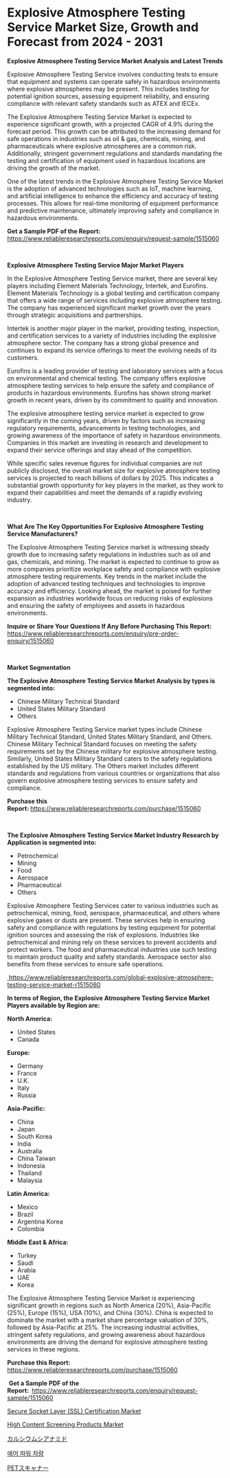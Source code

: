 <p><h1>Explosive Atmosphere Testing Service Market Size, Growth and Forecast from 2024 - 2031</h1></p><p><strong>Explosive Atmosphere Testing Service Market Analysis and Latest Trends</strong></p>
<p><p>Explosive Atmosphere Testing Service involves conducting tests to ensure that equipment and systems can operate safely in hazardous environments where explosive atmospheres may be present. This includes testing for potential ignition sources, assessing equipment reliability, and ensuring compliance with relevant safety standards such as ATEX and IECEx.</p><p>The Explosive Atmosphere Testing Service Market is expected to experience significant growth, with a projected CAGR of 4.9% during the forecast period. This growth can be attributed to the increasing demand for safe operations in industries such as oil & gas, chemicals, mining, and pharmaceuticals where explosive atmospheres are a common risk. Additionally, stringent government regulations and standards mandating the testing and certification of equipment used in hazardous locations are driving the growth of the market.</p><p>One of the latest trends in the Explosive Atmosphere Testing Service Market is the adoption of advanced technologies such as IoT, machine learning, and artificial intelligence to enhance the efficiency and accuracy of testing processes. This allows for real-time monitoring of equipment performance and predictive maintenance, ultimately improving safety and compliance in hazardous environments.</p></p>
<p><strong>Get a Sample PDF of the Report:&nbsp;</strong> <a href="https://www.reliableresearchreports.com/enquiry/request-sample/1515060">https://www.reliableresearchreports.com/enquiry/request-sample/1515060</a></p>
<p>&nbsp;</p>
<p><strong>Explosive Atmosphere Testing Service Major Market Players</strong></p>
<p><p>In the Explosive Atmosphere Testing Service market, there are several key players including Element Materials Technology, Intertek, and Eurofins. Element Materials Technology is a global testing and certification company that offers a wide range of services including explosive atmosphere testing. The company has experienced significant market growth over the years through strategic acquisitions and partnerships.</p><p>Intertek is another major player in the market, providing testing, inspection, and certification services to a variety of industries including the explosive atmosphere sector. The company has a strong global presence and continues to expand its service offerings to meet the evolving needs of its customers.</p><p>Eurofins is a leading provider of testing and laboratory services with a focus on environmental and chemical testing. The company offers explosive atmosphere testing services to help ensure the safety and compliance of products in hazardous environments. Eurofins has shown strong market growth in recent years, driven by its commitment to quality and innovation.</p><p>The explosive atmosphere testing service market is expected to grow significantly in the coming years, driven by factors such as increasing regulatory requirements, advancements in testing technologies, and growing awareness of the importance of safety in hazardous environments. Companies in this market are investing in research and development to expand their service offerings and stay ahead of the competition.</p><p>While specific sales revenue figures for individual companies are not publicly disclosed, the overall market size for explosive atmosphere testing services is projected to reach billions of dollars by 2025. This indicates a substantial growth opportunity for key players in the market, as they work to expand their capabilities and meet the demands of a rapidly evolving industry.</p></p>
<p>&nbsp;</p>
<p><strong>What Are The Key Opportunities For Explosive Atmosphere Testing Service Manufacturers?</strong></p>
<p><p>The Explosive Atmosphere Testing Service market is witnessing steady growth due to increasing safety regulations in industries such as oil and gas, chemicals, and mining. The market is expected to continue to grow as more companies prioritize workplace safety and compliance with explosive atmosphere testing requirements. Key trends in the market include the adoption of advanced testing techniques and technologies to improve accuracy and efficiency. Looking ahead, the market is poised for further expansion as industries worldwide focus on reducing risks of explosions and ensuring the safety of employees and assets in hazardous environments.</p></p>
<p><strong>Inquire or Share Your Questions If Any Before Purchasing This Report:</strong> <a href="https://www.reliableresearchreports.com/enquiry/pre-order-enquiry/1515060">https://www.reliableresearchreports.com/enquiry/pre-order-enquiry/1515060</a></p>
<p>&nbsp;</p>
<p><strong>Market Segmentation</strong></p>
<p><strong>The Explosive Atmosphere Testing Service Market Analysis by types is segmented into:</strong></p>
<p><ul><li>Chinese Military Technical Standard</li><li>United States Military Standard</li><li>Others</li></ul></p>
<p><p>Explosive Atmosphere Testing Service market types include Chinese Military Technical Standard, United States Military Standard, and Others. Chinese Military Technical Standard focuses on meeting the safety requirements set by the Chinese military for explosive atmosphere testing. Similarly, United States Military Standard caters to the safety regulations established by the US military. The Others market includes different standards and regulations from various countries or organizations that also govern explosive atmosphere testing services to ensure safety and compliance.</p></p>
<p><strong>Purchase this Report:&nbsp;</strong><a href="https://www.reliableresearchreports.com/purchase/1515060">https://www.reliableresearchreports.com/purchase/1515060</a></p>
<p>&nbsp;</p>
<p><strong>The Explosive Atmosphere Testing Service Market Industry Research by Application is segmented into:</strong></p>
<p><ul><li>Petrochemical</li><li>Mining</li><li>Food</li><li>Aerospace</li><li>Pharmaceutical</li><li>Others</li></ul></p>
<p><p>Explosive Atmosphere Testing Services cater to various industries such as petrochemical, mining, food, aerospace, pharmaceutical, and others where explosive gases or dusts are present. These services help in ensuring safety and compliance with regulations by testing equipment for potential ignition sources and assessing the risk of explosions. Industries like petrochemical and mining rely on these services to prevent accidents and protect workers. The food and pharmaceutical industries use such testing to maintain product quality and safety standards. Aerospace sector also benefits from these services to ensure safe operations.</p></p>
<p><a href="https://www.reliableresearchreports.com/global-explosive-atmosphere-testing-service-market-r1515060">&nbsp;https://www.reliableresearchreports.com/global-explosive-atmosphere-testing-service-market-r1515060</a></p>
<p><strong>In terms of Region, the Explosive Atmosphere Testing Service Market Players available by Region are:</strong></p>
<p>
    <p> <strong> North America: </strong>
        <ul>
            <li>United States</li>
            <li>Canada</li>
        </ul>
        </p> 
    <p> <strong> Europe: </strong>
        <ul>
            <li>Germany</li>
            <li>France</li>
            <li>U.K.</li>
            <li>Italy</li>
            <li>Russia</li>
        </ul>
        </p> 
    <p> <strong> Asia-Pacific: </strong>
        <ul>
            <li>China</li>
            <li>Japan</li>
            <li>South Korea</li>
            <li>India</li>
            <li>Australia</li>
            <li>China Taiwan</li>
            <li>Indonesia</li>
            <li>Thailand</li>
            <li>Malaysia</li>
        </ul>
        </p> 
    <p> <strong> Latin America: </strong>
        <ul>
            <li>Mexico</li>
            <li>Brazil</li>
            <li>Argentina Korea</li>
            <li>Colombia</li>
        </ul>
        </p> 
    <p> <strong> Middle East & Africa: </strong>
        <ul>
            <li>Turkey</li>
            <li>Saudi</li>
            <li>Arabia</li>
            <li>UAE</li>
            <li>Korea</li>
        </ul>
    </p>
    </p>
<p><p>The Explosive Atmosphere Testing Service Market is experiencing significant growth in regions such as North America (20%), Asia-Pacific (25%), Europe (15%), USA (10%), and China (30%). China is expected to dominate the market with a market share percentage valuation of 30%, followed by Asia-Pacific at 25%. The increasing industrial activities, stringent safety regulations, and growing awareness about hazardous environments are driving the demand for explosive atmosphere testing services in these regions.</p></p>
<p><strong>Purchase this Report: </strong><a href="https://www.reliableresearchreports.com/purchase/1515060">https://www.reliableresearchreports.com/purchase/1515060</a></p>
<p>&nbsp;<strong>Get a Sample PDF of the Report:&nbsp;&nbsp;</strong><a href="https://www.reliableresearchreports.com/enquiry/request-sample/1515060">https://www.reliableresearchreports.com/enquiry/request-sample/1515060</a></p>
<p><strong></strong></p>
<p><p><a href="https://github.com/yemakinde/Market-Research-Report-List-2/blob/main/secure-socket-layer-ssl-certification-market.md">Secure Socket Layer (SSL) Certification Market</a></p><p><a href="https://www.linkedin.com/pulse/high-content-screening-products-market-trends-forecast-competitive-1fhbf?trackingId=1nZ%2FDNYqGU1QgOrR6r1aXA%3D%3D">High Content Screening Products Market</a></p><p><a href="https://medium.com/@byroalenzuela76845/%E3%82%AB%E3%83%AB%E3%82%B7%E3%82%A6%E3%83%A0%E3%82%B7%E3%82%A2%E3%83%B3%E3%82%A2%E3%83%9F%E3%83%89%E5%B8%82%E5%A0%B4%E8%AA%BF%E6%9F%BB%E3%83%AC%E3%83%9D%E3%83%BC%E3%83%88-%E3%81%9D%E3%81%AE%E6%AD%B4%E5%8F%B2%E3%81%A82031%E5%B9%B4%E3%81%BE%E3%81%A7%E3%81%AE%E4%BA%88%E6%B8%AC-8934f9734292">カルシウムシアナミド</a></p><p><a href="https://github.com/TitusBoyer1/Market-Research-Report-List-1/blob/main/674678362124.md">에어 파워 차량</a></p><p><a href="https://github.com/charm854/Market-Research-Report-List-1/blob/main/628407262628.md">PETスキャナー</a></p></p>